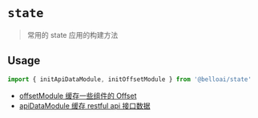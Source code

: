 # `state`

> 常用的 state 应用的构建方法

## Usage

```js
import { initApiDataModule, initOffsetModule } from '@belloai/state'
```

- [offsetModule 缓存一些组件的 Offset](./src/offsetModule/README.md)
- [apiDataModule 缓存 restful api 接口数据](./src/offsetModule/README.md)
